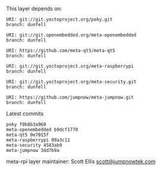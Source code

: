 This layer depends on:

    URI: git://git.yoctoproject.org/poky.git
    branch: dunfell

    URI: git://git.openembedded.org/meta-openembedded
    branch: dunfell

    URI: https://github.com/meta-qt5/meta-qt5
    branch: dunfell

    URI: git://git.yoctoproject.org/meta-raspberrypi
    branch: dunfell

    URI: git://git.yoctoproject.org/meta-security.git
    branch: dunfell

    URI: https://github.com/jumpnow/meta-jumpnow.git
    branch: dunfell

Latest commits

    poky f0b8b3a960
    meta-openembedded b9dcf1770
    meta-qt5 0e7015f
    meta-raspberrypi 09a3c11
    meta-security 4583ab9
    meta-jumpnow 3dd7b9a

meta-rpi layer maintainer: Scott Ellis <scott@jumpnowtek.com>

